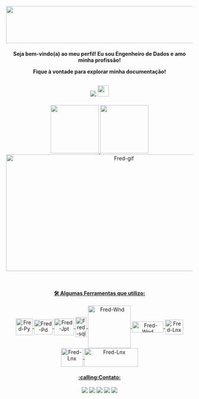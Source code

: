 <h2 align="center">
 <img src="https://s8.gifyu.com/images/cooltext412366360785179-1.png" width="650" height="100">     
</h2> 
<h4 align="center"> Seja bem-vindo(a) ao meu perfil! Eu sou Engenheiro de Dados e amo minha profissão!
  
  Fique à vontade para explorar minha documentação!  
</h4> 
<h2 align="center">
 <img src="https://komarev.com/ghpvc/?username=fredac86&label=VISITANTES&color=260083&style=for-the-badge"/>
 <img src="https://pa1.narvii.com/6547/729728d51c3f2c1125d530c1fdd82d946523f576_hq.gif" width="30" height="30">
 </h2> 

  <p align="center">
  <a href="https://github.com/fredac86">
  <img height="130em" src="https://github-readme-stats.vercel.app/api?username=fredac86&show_icons=true&theme=outrun&include_all_commits=true&count_private=true">
  <img height="130em" src="https://github-readme-stats.vercel.app/api/top-langs/?username=fredac86&layout=compact&langs_count=7&theme=outrun">
  <img align="center" alt="Fred-gif" height="315" width="620" src="https://64.media.tumblr.com/cca4f06484b447c0687f0325af5b38c9/428a8db1dc8ae92f-87/s1280x1920/7c751558b1d93e15c2d885cff2162ddb95059b8d.gifv"/>
  </p>   

<div style="display: inline_block" align="center"><br>  
  <h4 align="center">🛠 Algumas Ferramentas que utilizo:</h4>
  <img align="center" alt="Fred-Py" height="45" width="45" src="https://cdn.jsdelivr.net/gh/devicons/devicon/icons/python/python-original.svg">
  <img align="center" alt="Fred-Pd" height="40" width="50" src="https://www.pinclipart.com/picdir/big/367-3678882_python-logo-clipart-easy-pandas-python-logo-png.png">
  <img align="center" alt="Fred-Jpt" height="45" width="54" src="https://cdn.jsdelivr.net/gh/devicons/devicon/icons/jupyter/jupyter-original-wordmark.svg">
  <img align="center" alt="Fred-sql" height="54" width="30" src="https://symbols.getvecta.com/stencil_28/61_sql-database-generic.90b41636a8.svg">
  <img align="center" alt="Fred-Wnd" height="115" width="115" src="https://iconape.com/wp-content/files/bj/349525/svg/databricks-seeklogo.com.svg">
  <img align="center" alt="Fred-Wnd" height="30" width="85" src="https://upload.wikimedia.org/wikipedia/commons/thumb/a/a8/Microsoft_Azure_Logo.svg/187px-Microsoft_Azure_Logo.svg.png">
  <img align="center" alt="Fred-Lnx" height="40" width="49" src="https://seekicon.com/free-icon-download/linux_2.svg">
  <img align="center" alt="Fred-Lnx" height="50" width="60" src="https://www.instana.com/media/01_INSTANA_IconSet_ApacheSpark.svg">
  <img align="center" alt="Fred-Lnx" height="50" width="145" src="https://www.mentromax.com/img/Azure-Data-Factory-Logo.png">
 
</div>   
 
   
 <div> <p align="center">
   <h4 align="center">:calling:Contato:</h4>
   <p align="center">
   <a href = "mailto:fred.materiais@gmail.com"><img src="https://img.shields.io/badge/Gmail-D14836?style=for-the-badge&logo=gmail&logoColor=white" target="_blank"></a>
   <a href="https://www.linkedin.com/in/frederico-de-andrade-camargo/" target="_blank"><img src="https://img.shields.io/badge/-LinkedIn-%230077B5?style=for-the-badge&logo=linkedin&logoColor=white" target="_blank"></a>
   <a href="https://www.kaggle.com/fredericocamargo" target="_blank"><img src="https://img.shields.io/badge/Kaggle-20BEFF?style=for-the-badge&logo=Kaggle&logoColor=white" target="_blank"></a>
   <a href="https://discord.gg/9HSsxN8TeP" target="_blank"><img src="https://img.shields.io/badge/Discord-7289DA?style=for-the-badge&logo=discord&logoColor=white" target="_blank"></a>
  <a href="https://t.me/FredericoCamargo" target="_blank"><img src="https://img.shields.io/badge/Telegram-2CA5E0?style=for-the-badge&logo=telegram&logoColor=white" target="_blank"></a> </p>
  
   

 
</div>
